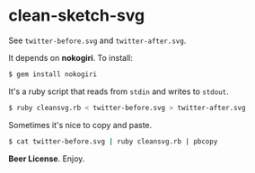 # clean-sketch-svg

See `twitter-before.svg` and `twitter-after.svg`. 

It depends on **nokogiri**. To install:

```sh
$ gem install nokogiri
```

It's a ruby script that reads from `stdin` and writes to `stdout`. 

```sh
$ ruby cleansvg.rb < twitter-before.svg > twitter-after.svg
```

Sometimes it's nice to copy and paste.

```sh
$ cat twitter-before.svg | ruby cleansvg.rb | pbcopy
```

**Beer License**. Enjoy.
